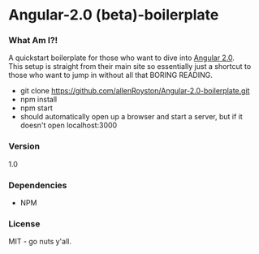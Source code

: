 # Angular-2.0 (beta)-boilerplate


### What Am I?!
A quickstart boilerplate for those who want to dive into [Angular 2.0](https://angular.io/docs/ts/latest/quickstart.html).  
This setup is straight from their main site so essentially just a shortcut to those who want to jump in without all that BORING READING.
  - git clone https://github.com/allenRoyston/Angular-2.0-boilerplate.git
  - npm install
  - npm start
  - should automatically open up a browser and start a server, but if it doesn't open localhost:3000
  

### Version
1.0


### Dependencies
- NPM



### License
MIT - go nuts y'all.
